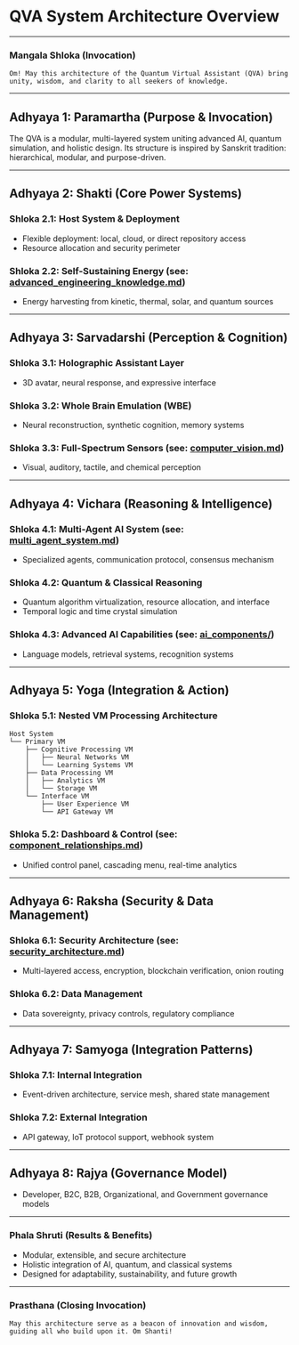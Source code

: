 # QVA System Architecture Overview

---

### **Mangala Shloka (Invocation)**

```text
Om! May this architecture of the Quantum Virtual Assistant (QVA) bring unity, wisdom, and clarity to all seekers of knowledge.
```

---

## **Adhyaya 1: Paramartha (Purpose & Invocation)**

The QVA is a modular, multi-layered system uniting advanced AI, quantum simulation, and holistic design. Its structure is inspired by Sanskrit tradition: hierarchical, modular, and purpose-driven.

---

## **Adhyaya 2: Shakti (Core Power Systems)**

### Shloka 2.1: Host System & Deployment
- Flexible deployment: local, cloud, or direct repository access
- Resource allocation and security perimeter

### Shloka 2.2: Self-Sustaining Energy (see: [advanced_engineering_knowledge.md](../implementation/advanced_engineering_knowledge.md))
- Energy harvesting from kinetic, thermal, solar, and quantum sources

---

## **Adhyaya 3: Sarvadarshi (Perception & Cognition)**

### Shloka 3.1: Holographic Assistant Layer
- 3D avatar, neural response, and expressive interface

### Shloka 3.2: Whole Brain Emulation (WBE)
- Neural reconstruction, synthetic cognition, memory systems

### Shloka 3.3: Full-Spectrum Sensors (see: [computer_vision.md](../ai_components/computer_vision.md))
- Visual, auditory, tactile, and chemical perception

---

## **Adhyaya 4: Vichara (Reasoning & Intelligence)**

### Shloka 4.1: Multi-Agent AI System (see: [multi_agent_system.md](../components/multi_agent_system.md))
- Specialized agents, communication protocol, consensus mechanism

### Shloka 4.2: Quantum & Classical Reasoning
- Quantum algorithm virtualization, resource allocation, and interface
- Temporal logic and time crystal simulation

### Shloka 4.3: Advanced AI Capabilities (see: [ai_components/](../ai_components/))
- Language models, retrieval systems, recognition systems

---

## **Adhyaya 5: Yoga (Integration & Action)**

### Shloka 5.1: Nested VM Processing Architecture
```
Host System
└── Primary VM
    ├── Cognitive Processing VM
    │   ├── Neural Networks VM
    │   └── Learning Systems VM
    ├── Data Processing VM
    │   ├── Analytics VM
    │   └── Storage VM
    └── Interface VM
        ├── User Experience VM
        └── API Gateway VM
```

### Shloka 5.2: Dashboard & Control (see: [component_relationships.md](../diagrams/component_relationships.md))
- Unified control panel, cascading menu, real-time analytics

---

## **Adhyaya 6: Raksha (Security & Data Management)**

### Shloka 6.1: Security Architecture (see: [security_architecture.md](security_architecture.md))
- Multi-layered access, encryption, blockchain verification, onion routing

### Shloka 6.2: Data Management
- Data sovereignty, privacy controls, regulatory compliance

---

## **Adhyaya 7: Samyoga (Integration Patterns)**

### Shloka 7.1: Internal Integration
- Event-driven architecture, service mesh, shared state management

### Shloka 7.2: External Integration
- API gateway, IoT protocol support, webhook system

---

## **Adhyaya 8: Rajya (Governance Model)**

- Developer, B2C, B2B, Organizational, and Government governance models

---

### **Phala Shruti (Results & Benefits)**

- Modular, extensible, and secure architecture
- Holistic integration of AI, quantum, and classical systems
- Designed for adaptability, sustainability, and future growth

---

### **Prasthana (Closing Invocation)**

```text
May this architecture serve as a beacon of innovation and wisdom, guiding all who build upon it. Om Shanti!
```
